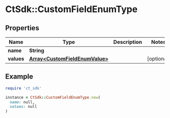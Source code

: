 # CtSdk::CustomFieldEnumType

## Properties

| Name | Type | Description | Notes |
| ---- | ---- | ----------- | ----- |
| **name** | **String** |  |  |
| **values** | [**Array&lt;CustomFieldEnumValue&gt;**](CustomFieldEnumValue.md) |  | [optional] |

## Example

```ruby
require 'ct_sdk'

instance = CtSdk::CustomFieldEnumType.new(
  name: null,
  values: null
)
```

